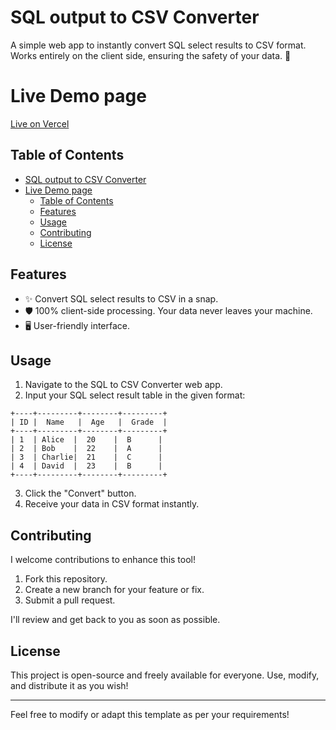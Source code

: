 # SQL output to CSV Converter

A simple web app to instantly convert SQL select results to CSV format. Works entirely on the client side, ensuring the safety of your data. 🚀

# Live Demo page

[Live on Vercel](https://otter-output-js.vercel.app/)



## Table of Contents

- [SQL output to CSV Converter](#sql-output-to-csv-converter)
- [Live Demo page](#live-demo-page)
  - [Table of Contents](#table-of-contents)
  - [Features](#features)
  - [Usage](#usage)
  - [Contributing](#contributing)
  - [License](#license)

## Features

- ✨ Convert SQL select results to CSV in a snap.
- 🛡️ 100% client-side processing. Your data never leaves your machine.
- 🖥️ User-friendly interface.

## Usage

1. Navigate to the SQL to CSV Converter web app.
2. Input your SQL select result table in the given format:
```
+----+---------+--------+---------+
| ID |  Name   |  Age   |  Grade  |
+----+---------+--------+---------+
| 1  | Alice  |  20    |  B      |
| 2  | Bob    |  22    |  A      |
| 3  | Charlie|  21    |  C      |
| 4  | David  |  23    |  B      |
+----+---------+--------+---------+
```
3. Click the "Convert" button.
4. Receive your data in CSV format instantly.

## Contributing

I welcome contributions to enhance this tool!

1. Fork this repository.
2. Create a new branch for your feature or fix.
3. Submit a pull request.

I'll review and get back to you as soon as possible.

## License

This project is open-source and freely available for everyone. Use, modify, and distribute it as you wish!

---

Feel free to modify or adapt this template as per your requirements!